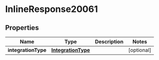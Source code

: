 

# InlineResponse20061

## Properties

Name | Type | Description | Notes
------------ | ------------- | ------------- | -------------
**integrationType** | [**IntegrationType**](IntegrationType.md) |  |  [optional]



